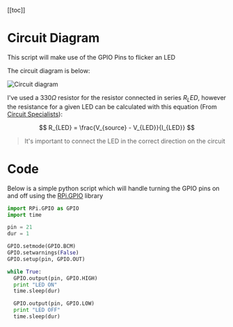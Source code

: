 [[toc]]

# Circuit Diagram

This script will make use of the GPIO Pins to flicker an LED

The circuit diagram is below:

![Circuit diagram](/public/content/stdout/2021/27-03/led-circuit.png)

I've used a $330\Omega$ resistor for the resistor connected in series $R_LED$, however the resistance for a given LED can be calculated with this equation (From [Circuit Specialists](https://www.circuitspecialists.com/blog/how-to-determine-resistor-value-for-led-lighting/)):

$$
R_{LED} = \frac{V_{source} - V_{LED}}{I_{LED}}
$$

> It's important to connect the LED in the correct direction on the circuit

# Code

Below is a simple python script which will handle turning the GPIO pins on and off using the [RPi.GPIO](https://pypi.org/project/RPi.GPIO/) library

```py
import RPi.GPIO as GPIO
import time

pin = 21
dur = 1

GPIO.setmode(GPIO.BCM)
GPIO.setwarnings(False)
GPIO.setup(pin, GPIO.OUT)

while True:
  GPIO.output(pin, GPIO.HIGH)
  print "LED ON"
  time.sleep(dur)

  GPIO.output(pin, GPIO.LOW)
  print "LED OFF"
  time.sleep(dur)
```

